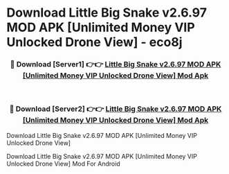 # Download Little Big Snake v2.6.97 MOD APK [Unlimited Money VIP Unlocked Drone View] - eco8j


<div align="center">
<h3>🔴 Download [Server1] 👉👉 <a href="https://apk-comot.site?title=Little_Big_Snake_v2.6.97_MOD_APK_[Unlimited_Money_VIP_Unlocked_Drone_View]">Little Big Snake v2.6.97 MOD APK [Unlimited Money VIP Unlocked Drone View] Mod Apk</a></h3><br>
<h3>🔴 Download [Server2] 👉👉 <a href="https://apk-comot.site?title=Little_Big_Snake_v2.6.97_MOD_APK_[Unlimited_Money_VIP_Unlocked_Drone_View]">Little Big Snake v2.6.97 MOD APK [Unlimited Money VIP Unlocked Drone View] Mod Apk</a></h3>
</div>



Download Little Big Snake v2.6.97 MOD APK [Unlimited Money VIP Unlocked Drone View] 

Download Little Big Snake v2.6.97 MOD APK [Unlimited Money VIP Unlocked Drone View] Mod For Android